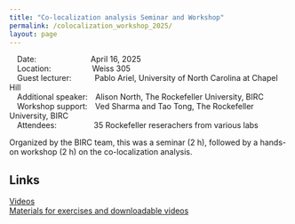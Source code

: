 ```yaml
---
title: "Co-localization analysis Seminar and Workshop"
permalink: /colocalization_workshop_2025/
layout: page
---
```


&emsp;Date:&emsp;&emsp;&emsp;&emsp;&emsp;&emsp;&emsp;April 16, 2025  
&emsp;Location:&emsp;&emsp;&emsp;&emsp;&emsp;&nbsp;Weiss 305  
&emsp;Guest lecturer:&emsp;&emsp;&emsp;Pablo Ariel, University of North Carolina at Chapel Hill  
&emsp;Additional speaker:&emsp;Alison North, The Rockefeller University, BIRC  
&emsp;Workshop support:&emsp;Ved Sharma and Tao Tong, The Rockefeller University, BIRC  
&emsp;Attendees:&emsp;&emsp;&emsp;&emsp;&ensp;&nbsp;35 Rockefeller reserachers from various labs  

Organized by the BIRC team, this was a seminar (2 h), followed by a hands-on workshop (2 h) on the co-localization analysis.  

## Links  
[Videos](https://youtube.com/playlist?list=PL_P0beEBCtVLwzO8RzZ19-rD3k8spDxH4&si=MZusTQ-ySNIgF_wr)  
[Materials for exercises and downloadable videos](https://doi.org/10.17615/d372-5m24)




